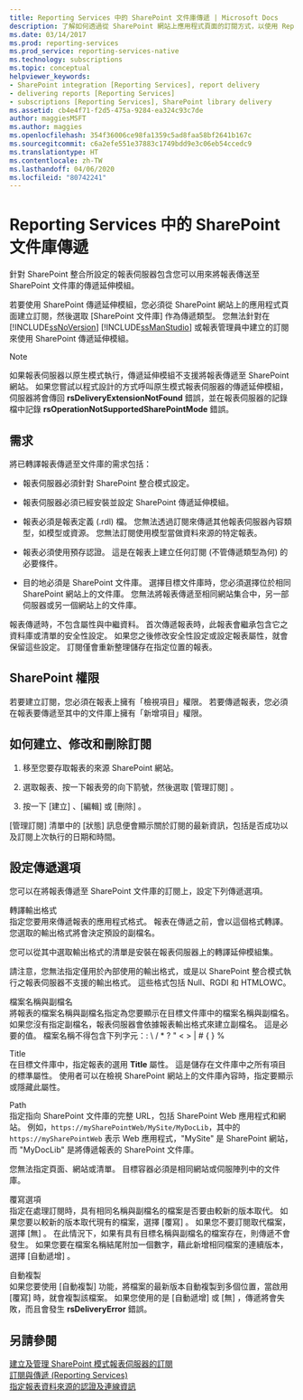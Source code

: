 ```yaml
---
title: Reporting Services 中的 SharePoint 文件庫傳遞 | Microsoft Docs
description: 了解如何透過從 SharePoint 網站上應用程式頁面的訂閱方式，以使用 Reporting Services 中的 SharePoint 文件庫傳遞延伸模組。
ms.date: 03/14/2017
ms.prod: reporting-services
ms.prod_service: reporting-services-native
ms.technology: subscriptions
ms.topic: conceptual
helpviewer_keywords:
- SharePoint integration [Reporting Services], report delivery
- delivering reports [Reporting Services]
- subscriptions [Reporting Services], SharePoint library delivery
ms.assetid: cb4e4f71-f2d5-475a-9284-ea324c93c7de
author: maggiesMSFT
ms.author: maggies
ms.openlocfilehash: 354f36006ce98fa1359c5ad8faa58bf2641b167c
ms.sourcegitcommit: c6a2efe551e37883c1749bdd9e3c06eb54ccedc9
ms.translationtype: HT
ms.contentlocale: zh-TW
ms.lasthandoff: 04/06/2020
ms.locfileid: "80742241"
---
```

# <a name="sharepoint-library-delivery-in-reporting-services"></a>Reporting Services 中的 SharePoint 文件庫傳遞
  針對 SharePoint 整合所設定的報表伺服器包含您可以用來將報表傳送至 SharePoint 文件庫的傳遞延伸模組。  
  
 若要使用 SharePoint 傳遞延伸模組，您必須從 SharePoint 網站上的應用程式頁面建立訂閱，然後選取 [SharePoint 文件庫]  作為傳遞類型。 您無法針對在 [!INCLUDE[ssNoVersion](../../includes/ssnoversion-md.md)] [!INCLUDE[ssManStudio](../../includes/ssmanstudio-md.md)] 或報表管理員中建立的訂閱來使用 SharePoint 傳遞延伸模組。  
  
> [!NOTE]  
>  如果報表伺服器以原生模式執行，傳遞延伸模組不支援將報表傳遞至 SharePoint 網站。 如果您嘗試以程式設計的方式呼叫原生模式報表伺服器的傳遞延伸模組，伺服器將會傳回 **rsDeliveryExtensionNotFound** 錯誤，並在報表伺服器的記錄檔中記錄 **rsOperationNotSupportedSharePointMode** 錯誤。  
  
## <a name="requirements"></a>需求  
 將已轉譯報表傳遞至文件庫的需求包括：  
  
-   報表伺服器必須針對 SharePoint 整合模式設定。  
  
-   報表伺服器必須已經安裝並設定 SharePoint 傳遞延伸模組。  
  
-   報表必須是報表定義 (.rdl) 檔。 您無法透過訂閱來傳遞其他報表伺服器內容類型，如模型或資源。 您無法訂閱使用模型當做資料來源的特定報表。  
  
-   報表必須使用預存認證。 這是在報表上建立任何訂閱 (不管傳遞類型為何) 的必要條件。  
  
-   目的地必須是 SharePoint 文件庫。 選擇目標文件庫時，您必須選擇位於相同 SharePoint 網站上的文件庫。 您無法將報表傳遞至相同網站集合中，另一部伺服器或另一個網站上的文件庫。  
  
 報表傳遞時，不包含屬性與中繼資料。 首次傳遞報表時，此報表會繼承包含它之資料庫或清單的安全性設定。 如果您之後修改安全性設定或設定報表屬性，就會保留這些設定。 訂閱僅會重新整理儲存在指定位置的報表。  
  
## <a name="sharepoint-permissions"></a>SharePoint 權限  
 若要建立訂閱，您必須在報表上擁有「檢視項目」權限。 若要傳遞報表，您必須在報表要傳遞至其中的文件庫上擁有「新增項目」權限。  
  
## <a name="how-to-create-modify-and-delete-subscriptions"></a>如何建立、修改和刪除訂閱  
  
1.  移至您要存取報表的來源 SharePoint 網站。  
  
2.  選取報表、按一下報表旁的向下箭號，然後選取 [管理訂閱]  。  
  
3.  按一下 [建立]  、[編輯]  或 [刪除]  。  
  
 [管理訂閱] 清單中的 [狀態] 訊息便會顯示關於訂閱的最新資訊，包括是否成功以及訂閱上次執行的日期和時間。  
  
## <a name="setting-delivery-options"></a>設定傳遞選項  
 您可以在將報表傳遞至 SharePoint 文件庫的訂閱上，設定下列傳遞選項。  
  
 轉譯輸出格式  
 指定您要用來傳遞報表的應用程式格式。 報表在傳遞之前，會以這個格式轉譯。 您選取的輸出格式將會決定預設的副檔名。  
  
 您可以從其中選取輸出格式的清單是安裝在報表伺服器上的轉譯延伸模組集。  
  
 請注意，您無法指定僅用於內部使用的輸出格式，或是以 SharePoint 整合模式執行之報表伺服器不支援的輸出格式。 這些格式包括 Null、RGDI 和 HTMLOWC。  
  
 檔案名稱與副檔名  
 將報表的檔案名稱與副檔名指定為您要顯示在目標文件庫中的檔案名稱與副檔名。 如果您沒有指定副檔名，報表伺服器會依據報表輸出格式來建立副檔名。 這是必要的值。 檔案名稱不得包含下列字元：: \ / * ? " < > | # { } %  
  
 Title  
 在目標文件庫中，指定報表的選用 **Title** 屬性。 這是儲存在文件庫中之所有項目的標準屬性。 使用者可以在檢視 SharePoint 網站上的文件庫內容時，指定要顯示或隱藏此屬性。  
  
 Path  
 指定指向 SharePoint 文件庫的完整 URL，包括 SharePoint Web 應用程式和網站。 例如，`https://mySharePointWeb/MySite/MyDocLib`，其中的 `https://mySharePointWeb` 表示 Web 應用程式，"MySite" 是 SharePoint 網站，而 "MyDocLib" 是將傳遞報表的 SharePoint 文件庫。  
  
 您無法指定頁面、網站或清單。 目標容器必須是相同網站或伺服陣列中的文件庫。  
  
 覆寫選項  
 指定在處理訂閱時，具有相同名稱與副檔名的檔案是否要由較新的版本取代。 如果您要以較新的版本取代現有的檔案，選擇 [覆寫]  。 如果您不要訂閱取代檔案，選擇 [無]  。 在此情況下，如果有具有目標名稱與副檔名的檔案存在，則傳遞不會發生。 如果您要在檔案名稱結尾附加一個數字，藉此新增相同檔案的連續版本，選擇 [自動遞增]  。  
  
 自動複製  
 如果您要使用 [自動複製] 功能，將檔案的最新版本自動複製到多個位置，當啟用 [覆寫]  時，就會複製該檔案。 如果您使用的是 [自動遞增]  或 [無]  ，傳遞將會失敗，而且會發生 **rsDeliveryError** 錯誤。  
  
## <a name="see-also"></a>另請參閱  
 [建立及管理 SharePoint 模式報表伺服器的訂閱](../../reporting-services/subscriptions/create-and-manage-subscriptions-for-sharepoint-mode-report-servers.md)   
 [訂閱與傳遞 &#40;Reporting Services&#41;](../../reporting-services/subscriptions/subscriptions-and-delivery-reporting-services.md)   
 [指定報表資料來源的認證及連線資訊](../../reporting-services/report-data/specify-credential-and-connection-information-for-report-data-sources.md)  
  
  
